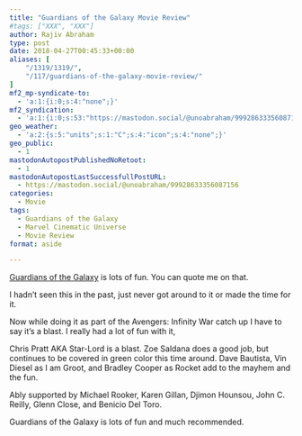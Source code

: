 ```yaml
---
title: "Guardians of the Galaxy Movie Review"
#tags: ["XXX", "XXX"]
author: Rajiv Abraham
type: post
date: 2018-04-27T00:45:33+00:00
aliases: [
    "/1319/1319/",
    "/117/guardians-of-the-galaxy-movie-review/"
]
mf2_mp-syndicate-to:
  - 'a:1:{i:0;s:4:"none";}'
mf2_syndication:
  - 'a:1:{i:0;s:53:"https://mastodon.social/@unoabraham/99928633356087156";}'
geo_weather:
  - 'a:2:{s:5:"units";s:1:"C";s:4:"icon";s:4:"none";}'
geo_public:
  - 1
mastodonAutopostPublishedNoRetoot:
  - 1
mastodonAutopostLastSuccessfullPostURL:
  - https://mastodon.social/@unoabraham/99928633356087156
categories:
  - Movie
tags:
  - Guardians of the Galaxy
  - Marvel Cinematic Universe
  - Movie Review
format: aside

---
```

<a href="https://www.imdb.com/title/tt2015381/" target="_blank" rel="noopener">Guardians of the Galaxy</a> is lots of fun. You can quote me on that.

I hadn&#8217;t seen this in the past, just never got around to it or made the time for it.

Now while doing it as part of the Avengers: Infinity War catch up I have to say it&#8217;s a blast. I really had a lot of fun with it,

Chris Pratt AKA Star-Lord is a blast. Zoe Saldana does a good job, but continues to be covered in green color this time around. Dave Bautista, Vin Diesel as I am Groot, and Bradley Cooper as Rocket add to the mayhem and the fun.

Ably supported by Michael Rooker, Karen Gillan, Djimon Hounsou, John C. Reilly, Glenn Close, and Benicio Del Toro.

Guardians of the Galaxy is lots of fun and much recommended.